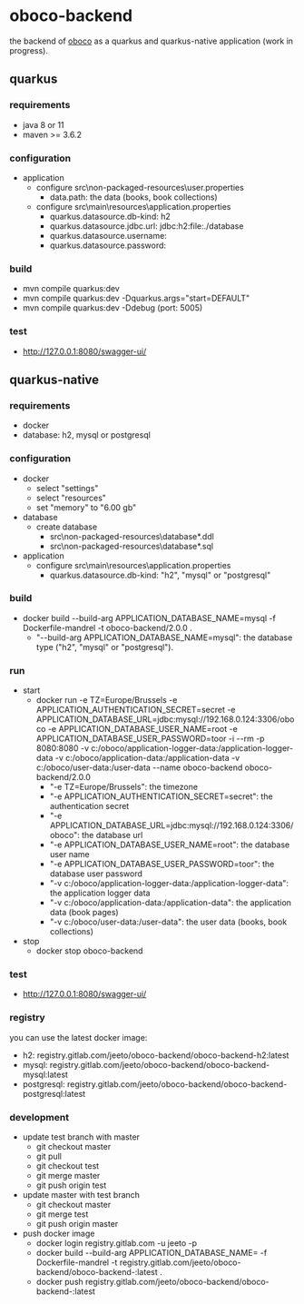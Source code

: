 # oboco-backend

the backend of [oboco](https://gitlab.com/jeeto/oboco) as a quarkus and quarkus-native application (work in progress).

## quarkus

### requirements

- java 8 or 11
- maven >= 3.6.2

### configuration

- application
	- configure src\non-packaged-resources\user.properties
		- data.path: the data (books, book collections)
	- configure src\main\resources\application.properties
		- quarkus.datasource.db-kind: h2
		- quarkus.datasource.jdbc.url: jdbc:h2:file:./database
		- quarkus.datasource.username: 
		- quarkus.datasource.password: 

### build

- mvn compile quarkus:dev
- mvn compile quarkus:dev -Dquarkus.args="start=DEFAULT"
- mvn compile quarkus:dev -Ddebug (port: 5005)

### test

- http://127.0.0.1:8080/swagger-ui/

## quarkus-native

### requirements

- docker
- database: h2, mysql or postgresql

### configuration

- docker
	- select "settings"
	- select "resources"
	- set "memory" to "6.00 gb"
- database
	- create database
		- src\non-packaged-resources\database*.ddl
		- src\non-packaged-resources\database*.sql
- application
	- configure src\main\resources\application.properties
		- quarkus.datasource.db-kind: "h2", "mysql" or "postgresql"

### build

- docker build --build-arg APPLICATION_DATABASE_NAME=mysql -f Dockerfile-mandrel -t oboco-backend/2.0.0 .
	- "--build-arg APPLICATION_DATABASE_NAME=mysql": the database type ("h2", "mysql" or "postgresql").

### run

- start
	- docker run -e TZ=Europe/Brussels -e APPLICATION_AUTHENTICATION_SECRET=secret -e APPLICATION_DATABASE_URL=jdbc:mysql://192.168.0.124:3306/oboco -e APPLICATION_DATABASE_USER_NAME=root -e APPLICATION_DATABASE_USER_PASSWORD=toor -i --rm -p 8080:8080 -v c:/oboco/application-logger-data:/application-logger-data -v c:/oboco/application-data:/application-data -v c:/oboco/user-data:/user-data --name oboco-backend oboco-backend/2.0.0
		- "-e TZ=Europe/Brussels": the timezone
		- "-e APPLICATION_AUTHENTICATION_SECRET=secret": the authentication secret
		- "-e APPLICATION_DATABASE_URL=jdbc:mysql://192.168.0.124:3306/oboco": the database url
		- "-e APPLICATION_DATABASE_USER_NAME=root": the database user name
		- "-e APPLICATION_DATABASE_USER_PASSWORD=toor": the database user password
		- "-v c:/oboco/application-logger-data:/application-logger-data": the application logger data
		- "-v c:/oboco/application-data:/application-data": the application data (book pages)
		- "-v c:/oboco/user-data:/user-data": the user data (books, book collections)
- stop
	- docker stop oboco-backend

### test

- http://127.0.0.1:8080/swagger-ui/

### registry

you can use the latest docker image:
- h2: registry.gitlab.com/jeeto/oboco-backend/oboco-backend-h2:latest
- mysql: registry.gitlab.com/jeeto/oboco-backend/oboco-backend-mysql:latest
- postgresql: registry.gitlab.com/jeeto/oboco-backend/oboco-backend-postgresql:latest

### development

- update test branch with master
	- git checkout master
	- git pull
	- git checkout test
	- git merge master
	- git push origin test
- update master with test branch
	- git checkout master
	- git merge test
	- git push origin master
- push docker image
	- docker login registry.gitlab.com -u jeeto -p <token>
	- docker build --build-arg APPLICATION_DATABASE_NAME=<application-database-name> -f Dockerfile-mandrel -t registry.gitlab.com/jeeto/oboco-backend/oboco-backend-<application-database-name>:latest .
	- docker push registry.gitlab.com/jeeto/oboco-backend/oboco-backend-<application-database-name>:latest